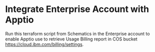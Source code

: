 # Integrate Enterprise Account with Apptio

Run this terraform script from Schematics in the Enterprise account to enable Apptio use to retrieve Usage Billing report in COS bucket https://cloud.ibm.com/billing/settings.